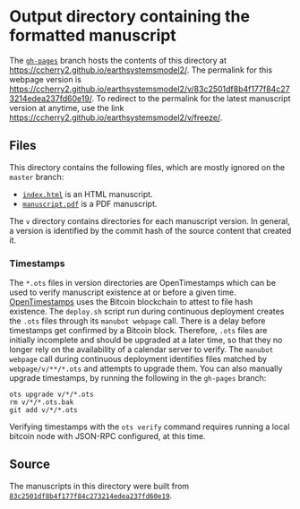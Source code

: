 # Output directory containing the formatted manuscript

The [`gh-pages`](https://github.com/ccherry2/earthsystemsmodel2/tree/gh-pages) branch hosts the contents of this directory at <https://ccherry2.github.io/earthsystemsmodel2/>.
The permalink for this webpage version is <https://ccherry2.github.io/earthsystemsmodel2/v/83c2501df8b4f177f84c273214edea237fd60e19/>.
To redirect to the permalink for the latest manuscript version at anytime, use the link <https://ccherry2.github.io/earthsystemsmodel2/v/freeze/>.

## Files

This directory contains the following files, which are mostly ignored on the `master` branch:

+ [`index.html`](index.html) is an HTML manuscript.
+ [`manuscript.pdf`](manuscript.pdf) is a PDF manuscript.

The `v` directory contains directories for each manuscript version.
In general, a version is identified by the commit hash of the source content that created it.

### Timestamps

The `*.ots` files in version directories are OpenTimestamps which can be used to verify manuscript existence at or before a given time.
[OpenTimestamps](https://opentimestamps.org/) uses the Bitcoin blockchain to attest to file hash existence.
The `deploy.sh` script run during continuous deployment creates the `.ots` files through its `manubot webpage` call.
There is a delay before timestamps get confirmed by a Bitcoin block.
Therefore, `.ots` files are initially incomplete and should be upgraded at a later time, so that they no longer rely on the availability of a calendar server to verify.
The `manubot webpage` call during continuous deployment identifies files matched by `webpage/v/**/*.ots` and attempts to upgrade them.
You can also manually upgrade timestamps, by running the following in the `gh-pages` branch:

```shell
ots upgrade v/*/*.ots
rm v/*/*.ots.bak
git add v/*/*.ots
```

Verifying timestamps with the `ots verify` command requires running a local bitcoin node with JSON-RPC configured, at this time.

## Source

The manuscripts in this directory were built from
[`83c2501df8b4f177f84c273214edea237fd60e19`](https://github.com/ccherry2/earthsystemsmodel2/commit/83c2501df8b4f177f84c273214edea237fd60e19).

